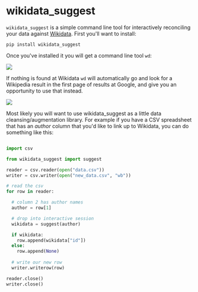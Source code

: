 # wikidata_suggest

`wikidata_suggest` is a simple command line tool for interactively reconciling 
your data against [Wikidata](https://wikidata.org). First you'll want to
install:

    pip install wikidata_suggest

Once you've installed it you will get a command line tool `wd`:

![](http://edsu.github.io/wikidata_suggest/images/screenshot1.png)

If nothing is found at Wikidata `wd` will automatically go and look for a 
Wikipedia result in the first page of results at Google, and give you an 
opportunity to use that instead.

![](http://edsu.github.io/wikidata_suggest/images/screenshot2.png)

Most likely you will want to use wikidata_suggest as a little data 
cleansing/augmentation library. For example if you have a CSV spreadsheet 
that has an *author* column that you'd like to link up to Wikidata, you 
can do something like this:

```python

import csv

from wikidata_suggest import suggest

reader = csv.reader(open("data.csv"))
writer = csv.writer(open("new_data.csv", "wb"))

# read the csv 
for row in reader:

  # column 2 has author names
  author = row[1]

  # drop into interactive session
  wikidata = suggest(author)

  if wikidata:
    row.append(wikidata["id"])
  else:
    row.append(None)
  
  # write our new row 
  writer.writerow(row)

reader.close()
writer.close()
```



